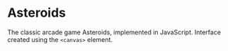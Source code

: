 # Asteroids

The classic arcade game Asteroids, implemented in JavaScript.  Interface created using the `<canvas>` element.
